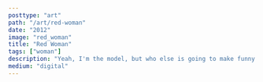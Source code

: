```yaml
---
posttype: "art"
path: "/art/red-woman"
date: "2012"
image: "red_woman"
title: "Red Woman"
tags: ["woman"]
description: "Yeah, I'm the model, but who else is going to make funny faces for me?"
medium: "digital"
---
```

